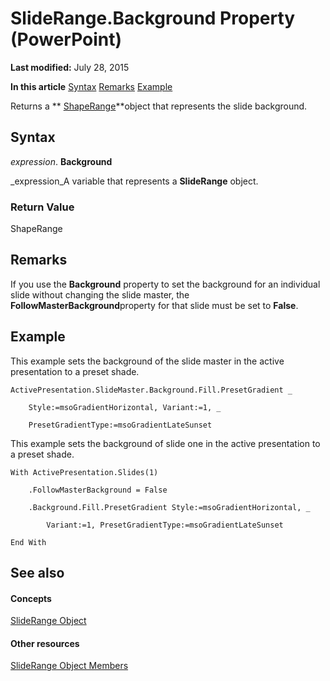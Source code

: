 
# SlideRange.Background Property (PowerPoint)

 **Last modified:** July 28, 2015

 **In this article**
 [Syntax](#sectionSection0)
 [Remarks](#sectionSection1)
 [Example](#sectionSection2)


Returns a  ** [ShapeRange](0a194183-380e-ffb6-9336-b5bd311e917d.md)**object that represents the slide background.


## Syntax
<a name="sectionSection0"> </a>

 _expression_. **Background**

 _expression_A variable that represents a  **SlideRange** object.


### Return Value

ShapeRange


## Remarks
<a name="sectionSection1"> </a>

If you use the  **Background** property to set the background for an individual slide without changing the slide master, the **FollowMasterBackground**property for that slide must be set to  **False**.


## Example
<a name="sectionSection2"> </a>

This example sets the background of the slide master in the active presentation to a preset shade.


```
ActivePresentation.SlideMaster.Background.Fill.PresetGradient _

    Style:=msoGradientHorizontal, Variant:=1, _

    PresetGradientType:=msoGradientLateSunset
```

This example sets the background of slide one in the active presentation to a preset shade.




```
With ActivePresentation.Slides(1)

    .FollowMasterBackground = False

    .Background.Fill.PresetGradient Style:=msoGradientHorizontal, _

        Variant:=1, PresetGradientType:=msoGradientLateSunset

End With
```


## See also
<a name="sectionSection2"> </a>


#### Concepts


 [SlideRange Object](440ab59d-744a-209f-bf28-d0acd3a21e1a.md)
#### Other resources


 [SlideRange Object Members](f819c56d-96d5-836d-0d1f-49e505696f34.md)
